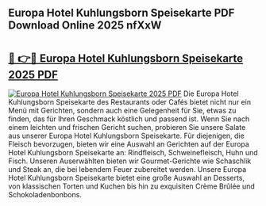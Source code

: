 ## Europa Hotel Kuhlungsborn Speisekarte PDF Download Online 2025 nfXxW

# <h2><a href="http://gc6xy1.nevu.top/?p=Europa+Hotel+Kuhlungsborn+Speisekarte">🔗 👉🔴 Europa Hotel Kuhlungsborn Speisekarte 2025 PDF</a></h2>

[![Europa Hotel Kuhlungsborn Speisekarte 2025 PDF](https://i.imgur.com/dBaPXMq.png)](http://gc6xy1.nevu.top/?p=Europa+Hotel+Kuhlungsborn+Speisekarte)
Die Europa Hotel Kuhlungsborn Speisekarte des Restaurants oder Cafés bietet nicht nur ein Menü mit Gerichten, sondern auch eine Gelegenheit für Sie, etwas zu finden, das für Ihren Geschmack köstlich und passend ist. Wenn Sie nach einem leichten und frischen Gericht suchen, probieren Sie unsere Salate aus unserer Europa Hotel Kuhlungsborn Speisekarte. Für diejenigen, die Fleisch bevorzugen, bieten wir eine Auswahl an Gerichten auf der Europa Hotel Kuhlungsborn Speisekarte an: Rindfleisch, Schweinefleisch, Huhn und Fisch. Unseren Auserwählten bieten wir Gourmet-Gerichte wie Schaschlik und Steak an, die bei lebendem Feuer zubereitet werden. Unsere Europa Hotel Kuhlungsborn Speisekarte bietet eine große Auswahl an Desserts, von klassischen Torten und Kuchen bis hin zu exquisiten Crème Brûlée und Schokoladenbonbons.
